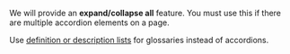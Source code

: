 We will provide an **expand/collapse all** feature. You must use this if there are multiple accordion elements on a page.

Use [definition or description lists](/foundations/typography/index.html#lists) for glossaries instead of accordions.
